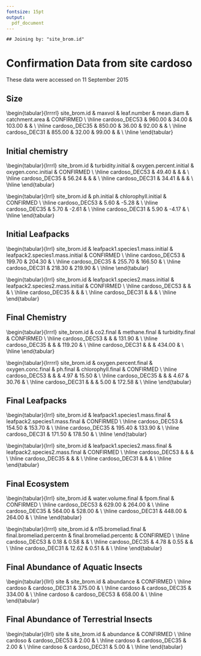 ```yaml
---
fontsize: 15pt
output:
  pdf_document
---
```



```
## Joining by: "site_brom.id"
```

# Confirmation Data from site **cardoso**

These data were accessed on 11 September 2015

## Size

\begin{tabular}{lrrrrl}
 site\_brom.id & maxvol & leaf.number & mean.diam & catchment.area & CONFIRMED \\ 
  \hline cardoso\_DEC53 & 960.00 & 34.00 & 103.00 &  &      \\ 
   \hline
cardoso\_DEC35 & 850.00 & 36.00 & 92.00 &  &      \\ 
   \hline
cardoso\_DEC31 & 855.00 & 32.00 & 99.00 &  &      \\ 
   \hline
\end{tabular}


## Initial chemistry

\begin{tabular}{lrrrl}
 site\_brom.id & turbidity.initial & oxygen.percent.initial & oxygen.conc.initial & CONFIRMED \\ 
  \hline cardoso\_DEC53 & 49.40 &  &  &      \\ 
   \hline
cardoso\_DEC35 & 56.24 &  &  &      \\ 
   \hline
cardoso\_DEC31 & 34.41 &  &  &      \\ 
   \hline
\end{tabular}


\begin{tabular}{lrrl}
 site\_brom.id & ph.initial & chlorophyll.initial & CONFIRMED \\ 
  \hline cardoso\_DEC53 & 5.60 & -5.28 &      \\ 
   \hline
cardoso\_DEC35 & 5.70 & -2.61 &      \\ 
   \hline
cardoso\_DEC31 & 5.90 & -4.17 &      \\ 
   \hline
\end{tabular}

## Initial Leafpacks
\begin{tabular}{lrrl}
 site\_brom.id & leafpack1.species1.mass.initial & leafpack2.species1.mass.initial & CONFIRMED \\ 
  \hline cardoso\_DEC53 & 199.70 & 204.30 &      \\ 
   \hline
cardoso\_DEC35 & 255.70 & 166.50 &      \\ 
   \hline
cardoso\_DEC31 & 218.30 & 219.90 &      \\ 
   \hline
\end{tabular}

\begin{tabular}{lrrl}
 site\_brom.id & leafpack1.species2.mass.initial & leafpack2.species2.mass.initial & CONFIRMED \\ 
  \hline cardoso\_DEC53 &  &  &      \\ 
   \hline
cardoso\_DEC35 &  &  &      \\ 
   \hline
cardoso\_DEC31 &  &  &      \\ 
   \hline
\end{tabular}

## Final Chemistry
\begin{tabular}{lrrrl}
 site\_brom.id & co2.final & methane.final & turbidity.final & CONFIRMED \\ 
  \hline cardoso\_DEC53 &  &  & 131.90 &      \\ 
   \hline
cardoso\_DEC35 &  &  & 119.20 &      \\ 
   \hline
cardoso\_DEC31 &  &  & 434.00 &      \\ 
   \hline
\end{tabular}


\begin{tabular}{lrrrrl}
 site\_brom.id & oxygen.percent.final & oxygen.conc.final & ph.final & chlorophyll.final & CONFIRMED \\ 
  \hline cardoso\_DEC53 &  &  & 4.97 & 15.50 &      \\ 
   \hline
cardoso\_DEC35 &  &  & 4.67 & 30.76 &      \\ 
   \hline
cardoso\_DEC31 &  &  & 5.00 & 172.58 &      \\ 
   \hline
\end{tabular}

## Final Leafpacks
\begin{tabular}{lrrl}
 site\_brom.id & leafpack1.species1.mass.final & leafpack2.species1.mass.final & CONFIRMED \\ 
  \hline cardoso\_DEC53 & 154.50 & 153.70 &      \\ 
   \hline
cardoso\_DEC35 & 195.40 & 133.90 &      \\ 
   \hline
cardoso\_DEC31 & 171.50 & 178.50 &      \\ 
   \hline
\end{tabular}

\begin{tabular}{lrrl}
 site\_brom.id & leafpack1.species2.mass.final & leafpack2.species2.mass.final & CONFIRMED \\ 
  \hline cardoso\_DEC53 &  &  &      \\ 
   \hline
cardoso\_DEC35 &  &  &      \\ 
   \hline
cardoso\_DEC31 &  &  &      \\ 
   \hline
\end{tabular}

## Final Ecosystem
\begin{tabular}{lrrl}
 site\_brom.id & water.volume.final & fpom.final & CONFIRMED \\ 
  \hline cardoso\_DEC53 & 629.00 & 264.00 &      \\ 
   \hline
cardoso\_DEC35 & 564.00 & 528.00 &      \\ 
   \hline
cardoso\_DEC31 & 448.00 & 264.00 &      \\ 
   \hline
\end{tabular}

\begin{tabular}{lrrrl}
 site\_brom.id & n15.bromeliad.final & final.bromeliad.percentn & final.bromeliad.percentc & CONFIRMED \\ 
  \hline cardoso\_DEC53 & 0.18 & 0.58 &  &      \\ 
   \hline
cardoso\_DEC35 & 4.78 & 0.55 &  &      \\ 
   \hline
cardoso\_DEC31 & 12.62 & 0.51 &  &      \\ 
   \hline
\end{tabular}

## Final Abundance of Aquatic Insects

\begin{tabular}{llrl}
 site & site\_brom.id & abundance & CONFIRMED \\ 
  \hline cardoso & cardoso\_DEC31 & 375.00 &      \\ 
   \hline
cardoso & cardoso\_DEC35 & 334.00 &      \\ 
   \hline
cardoso & cardoso\_DEC53 & 658.00 &      \\ 
   \hline
\end{tabular}

## Final Abundance of Terrestrial Insects
\begin{tabular}{llrl}
 site & site\_brom.id & abundance & CONFIRMED \\ 
  \hline cardoso & cardoso\_DEC53 & 2.00 &      \\ 
   \hline
cardoso & cardoso\_DEC35 & 2.00 &      \\ 
   \hline
cardoso & cardoso\_DEC31 & 5.00 &      \\ 
   \hline
\end{tabular}

